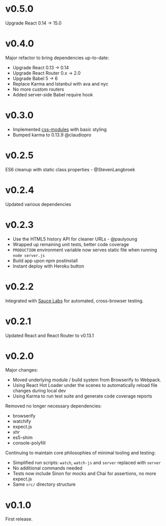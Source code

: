 # v0.5.0

Upgrade React 0.14 -> 15.0

# v0.4.0

Major refactor to bring dependencies up-to-date:

- Upgrade React 0.13 -> 0.14
- Upgrade React Router 0.x -> 2.0
- Upgrade Babel 5 -> 6
- Replace Karma and Istanbul with ava and nyc
- No more custom routers
- Added server-side Babel require hook


# v0.3.0

- Implemented [css-modules](https://github.com/css-modules/css-modules) with basic styling
- Bumped karma to 0.13.9 @claudiopro

# v0.2.5

ES6 cleanup with static class properties - @StevenLangbroek

# v0.2.4

Updated various dependencies

# v0.2.3

- Use the HTML5 history API for cleaner URLs - @paulyoung
- Wrapped up remaining unit tests, better code coverage
- `PRODUCTION` environment variable now serves static file when running `node server.js`
- Build app upon npm postinstall
- Instant deploy with Heroku button

# v0.2.2

Integrated with [Sauce Labs](https://saucelabs.com/) for automated, cross-browser testing.

# v0.2.1

Updated React and React Router to v0.13.1

# v0.2.0

Major changes:
- Moved underlying module / build system from Browserify to Webpack.
- Using React Hot Loader under the scenes to automatically reload file changes during local dev
- Using Karma to run test suite and generate code coverage reports

Removed no longer necessary dependencies:
- browserify
- watchify
- expect.js
- xhr
- es5-shim
- console-polyfill

Continuing to maintain core philosophies of minimal tooling and testing:
- Simplified run scripts: `watch`, `watch-js` and `server` replaced with `server`
- No additional commands needed
- Tests now include Sinon for mocks and Chai for assertions, no more expect.js
- Same `src/` directory structure

# v0.1.0

First release.
